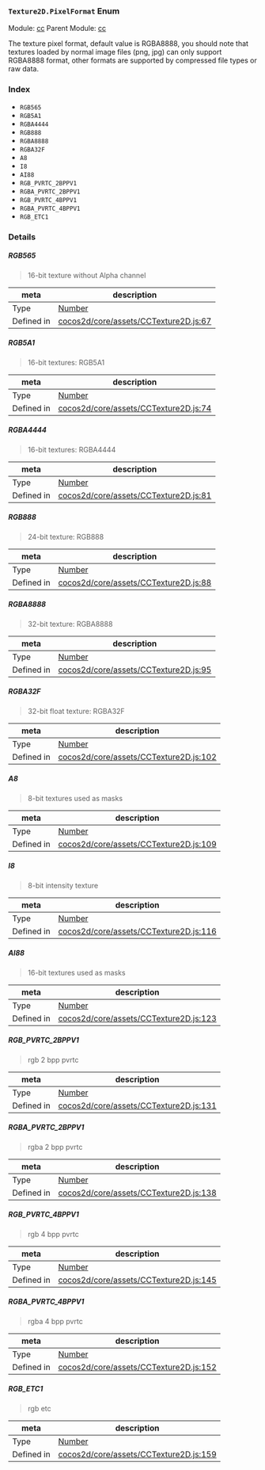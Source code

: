 ### `Texture2D.PixelFormat` Enum



Module: [cc](../modules/cc.md)
Parent Module: [cc](../modules/cc.md)


The texture pixel format, default value is RGBA8888,
you should note that textures loaded by normal image files (png, jpg) can only support RGBA8888 format,
other formats are supported by compressed file types or raw data.


### Index
  - `RGB565`
  - `RGB5A1`
  - `RGBA4444`
  - `RGB888`
  - `RGBA8888`
  - `RGBA32F`
  - `A8`
  - `I8`
  - `AI88`
  - `RGB_PVRTC_2BPPV1`
  - `RGBA_PVRTC_2BPPV1`
  - `RGB_PVRTC_4BPPV1`
  - `RGBA_PVRTC_4BPPV1`
  - `RGB_ETC1`

### Details


##### RGB565

> 16-bit texture without Alpha channel

| meta | description |
|------|-------------|
| Type | <a href="https://developer.mozilla.org/en/JavaScript/Reference/Global_Objects/Number" class="crosslink external" target="_blank">Number</a> |
| Defined in | [cocos2d/core/assets/CCTexture2D.js:67](https://github.com/cocos-creator/engine/blob/9546fb0f9c421d190e0aba7645402156498449ea/cocos2d/core/assets/CCTexture2D.js#L67) |



##### RGB5A1

> 16-bit textures: RGB5A1

| meta | description |
|------|-------------|
| Type | <a href="https://developer.mozilla.org/en/JavaScript/Reference/Global_Objects/Number" class="crosslink external" target="_blank">Number</a> |
| Defined in | [cocos2d/core/assets/CCTexture2D.js:74](https://github.com/cocos-creator/engine/blob/9546fb0f9c421d190e0aba7645402156498449ea/cocos2d/core/assets/CCTexture2D.js#L74) |



##### RGBA4444

> 16-bit textures: RGBA4444

| meta | description |
|------|-------------|
| Type | <a href="https://developer.mozilla.org/en/JavaScript/Reference/Global_Objects/Number" class="crosslink external" target="_blank">Number</a> |
| Defined in | [cocos2d/core/assets/CCTexture2D.js:81](https://github.com/cocos-creator/engine/blob/9546fb0f9c421d190e0aba7645402156498449ea/cocos2d/core/assets/CCTexture2D.js#L81) |



##### RGB888

> 24-bit texture: RGB888

| meta | description |
|------|-------------|
| Type | <a href="https://developer.mozilla.org/en/JavaScript/Reference/Global_Objects/Number" class="crosslink external" target="_blank">Number</a> |
| Defined in | [cocos2d/core/assets/CCTexture2D.js:88](https://github.com/cocos-creator/engine/blob/9546fb0f9c421d190e0aba7645402156498449ea/cocos2d/core/assets/CCTexture2D.js#L88) |



##### RGBA8888

> 32-bit texture: RGBA8888

| meta | description |
|------|-------------|
| Type | <a href="https://developer.mozilla.org/en/JavaScript/Reference/Global_Objects/Number" class="crosslink external" target="_blank">Number</a> |
| Defined in | [cocos2d/core/assets/CCTexture2D.js:95](https://github.com/cocos-creator/engine/blob/9546fb0f9c421d190e0aba7645402156498449ea/cocos2d/core/assets/CCTexture2D.js#L95) |



##### RGBA32F

> 32-bit float texture: RGBA32F

| meta | description |
|------|-------------|
| Type | <a href="https://developer.mozilla.org/en/JavaScript/Reference/Global_Objects/Number" class="crosslink external" target="_blank">Number</a> |
| Defined in | [cocos2d/core/assets/CCTexture2D.js:102](https://github.com/cocos-creator/engine/blob/9546fb0f9c421d190e0aba7645402156498449ea/cocos2d/core/assets/CCTexture2D.js#L102) |



##### A8

> 8-bit textures used as masks

| meta | description |
|------|-------------|
| Type | <a href="https://developer.mozilla.org/en/JavaScript/Reference/Global_Objects/Number" class="crosslink external" target="_blank">Number</a> |
| Defined in | [cocos2d/core/assets/CCTexture2D.js:109](https://github.com/cocos-creator/engine/blob/9546fb0f9c421d190e0aba7645402156498449ea/cocos2d/core/assets/CCTexture2D.js#L109) |



##### I8

> 8-bit intensity texture

| meta | description |
|------|-------------|
| Type | <a href="https://developer.mozilla.org/en/JavaScript/Reference/Global_Objects/Number" class="crosslink external" target="_blank">Number</a> |
| Defined in | [cocos2d/core/assets/CCTexture2D.js:116](https://github.com/cocos-creator/engine/blob/9546fb0f9c421d190e0aba7645402156498449ea/cocos2d/core/assets/CCTexture2D.js#L116) |



##### AI88

> 16-bit textures used as masks

| meta | description |
|------|-------------|
| Type | <a href="https://developer.mozilla.org/en/JavaScript/Reference/Global_Objects/Number" class="crosslink external" target="_blank">Number</a> |
| Defined in | [cocos2d/core/assets/CCTexture2D.js:123](https://github.com/cocos-creator/engine/blob/9546fb0f9c421d190e0aba7645402156498449ea/cocos2d/core/assets/CCTexture2D.js#L123) |



##### RGB_PVRTC_2BPPV1

> rgb 2 bpp pvrtc

| meta | description |
|------|-------------|
| Type | <a href="https://developer.mozilla.org/en/JavaScript/Reference/Global_Objects/Number" class="crosslink external" target="_blank">Number</a> |
| Defined in | [cocos2d/core/assets/CCTexture2D.js:131](https://github.com/cocos-creator/engine/blob/9546fb0f9c421d190e0aba7645402156498449ea/cocos2d/core/assets/CCTexture2D.js#L131) |



##### RGBA_PVRTC_2BPPV1

> rgba 2 bpp pvrtc

| meta | description |
|------|-------------|
| Type | <a href="https://developer.mozilla.org/en/JavaScript/Reference/Global_Objects/Number" class="crosslink external" target="_blank">Number</a> |
| Defined in | [cocos2d/core/assets/CCTexture2D.js:138](https://github.com/cocos-creator/engine/blob/9546fb0f9c421d190e0aba7645402156498449ea/cocos2d/core/assets/CCTexture2D.js#L138) |



##### RGB_PVRTC_4BPPV1

> rgb 4 bpp pvrtc

| meta | description |
|------|-------------|
| Type | <a href="https://developer.mozilla.org/en/JavaScript/Reference/Global_Objects/Number" class="crosslink external" target="_blank">Number</a> |
| Defined in | [cocos2d/core/assets/CCTexture2D.js:145](https://github.com/cocos-creator/engine/blob/9546fb0f9c421d190e0aba7645402156498449ea/cocos2d/core/assets/CCTexture2D.js#L145) |



##### RGBA_PVRTC_4BPPV1

> rgba 4 bpp pvrtc

| meta | description |
|------|-------------|
| Type | <a href="https://developer.mozilla.org/en/JavaScript/Reference/Global_Objects/Number" class="crosslink external" target="_blank">Number</a> |
| Defined in | [cocos2d/core/assets/CCTexture2D.js:152](https://github.com/cocos-creator/engine/blob/9546fb0f9c421d190e0aba7645402156498449ea/cocos2d/core/assets/CCTexture2D.js#L152) |



##### RGB_ETC1

> rgb etc

| meta | description |
|------|-------------|
| Type | <a href="https://developer.mozilla.org/en/JavaScript/Reference/Global_Objects/Number" class="crosslink external" target="_blank">Number</a> |
| Defined in | [cocos2d/core/assets/CCTexture2D.js:159](https://github.com/cocos-creator/engine/blob/9546fb0f9c421d190e0aba7645402156498449ea/cocos2d/core/assets/CCTexture2D.js#L159) |


